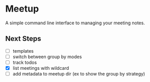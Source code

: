 # Meetup

A simple command line interface to managing your meeting notes.

## Next Steps

- [ ] templates
- [ ] switch between group by modes
- [ ] track todos
- [x] list meetings with wildcard
- [ ] add metadata to meetup dir (ex to show the group by strategy)